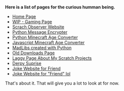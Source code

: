 **Here is a list of pages for the curious humman being.**

- [Home Page](https://ajsya.github.io/)
- [WIP - Gaming Page](https://ajsya.github.io/SharkBaitBilly)
- [Scrach Observer Website](https://ajsya.github.io/ScratchObserver)
- [Python Message Encrypter](https://ajsya.github.io/Projects/Encrypter)
- [Python Minecraft Age Converter](https://ajsya.github.io/Projects/Minecraft-Age_Converter)
- [Javascript Minecraft Age Converter](https://ajsya.github.io/Projects/minecraft-age)
- [MadLibs created with Python](https://ajsya.github.io/Projects/MadLibs)
- [Old Downloads Page](https://ajsya.github.io/downloads)
- [Laggy Page About My Scratch Projects](https://ajsya.github.io/Projects/Scratch)
- [Derpy Suprise](https://ajsya.github.io/beautiful-birb)
- [Joke Website for Friend](https://ajsya.github.io/copymachine34)
- [Joke Website for "Friend" lol](https://ajsya.github.io/potatogod3000)

That's about it. That will give you a lot to look at for now.
